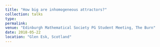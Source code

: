```yaml
---
title: "How big are inhomogeneous attractors?"
collection: talks
type: 
permalink:
venue: "Edinburgh Mathematical Society PG Student Meeting, The Burn"
date: 2018-05-22
location: "Glen Esk, Scotland"
---
```

